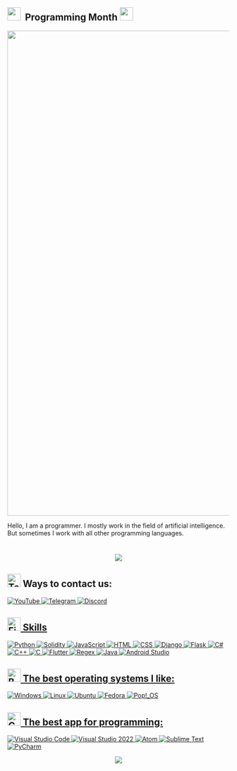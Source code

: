 ##  <img src="https://github.com/Anmol-Baranwal/Cool-GIFs-For-GitHub/assets/74038190/fa83eeb9-f4e2-4d85-93f0-688af11babf8" width="30">&nbsp;  Programming Month  <img src="https://github.com/Anmol-Baranwal/Cool-GIFs-For-GitHub/assets/74038190/fa83eeb9-f4e2-4d85-93f0-688af11babf8" width="30">
<img src="https://user-images.githubusercontent.com/74038190/212284115-f47cd8ff-2ffb-4b04-b5bf-4d1c14c0247f.gif" width="1100">
<p>Hello, I am a programmer. I mostly work in the field of artificial intelligence. But sometimes I work with all other programming languages.</p>
<h1 align="center">
        <img src="https://readme-typing-svg.herokuapp.com/?font=Arial&color=bf00ff&size=35&center=true&vCenter=true&width=500&height=70&duration=5000&lines=Hi!+I'm+Programming+Month;Nice+to+meet+you" />
</h1>

## <img src="https://raw.githubusercontent.com/Tarikul-Islam-Anik/Animated-Fluent-Emojis/master/Emojis/People/Technologist.png" alt="Technologist" width="30" height="30" /> Ways to contact us:
<a href="https://www.youtube.com/channel/UCLLHp-Ux-VAMCW7HruxCxZw">
<img
    alt="YouTube"
    src="https://img.shields.io/badge/YouTube-ff0000?style=for-the-badge&logo=youtube&logoColor=white"
/>
<a href="https://t.me/+qUyaqI5KDQpjMTk0">
<img
    alt="Telegram"
    src="https://img.shields.io/badge/Telegram-2CA5E0?style=for-the-badge&logo=telegram&logoColor=white"
/>
<a href="https://discord.com/invite/6aFVrEcd">
<img
    alt="Discord"
    src="https://img.shields.io/badge/Discord-7289DA?style=for-the-badge&logo=discord&logoColor=white"
/>


 ## <img src="https://user-images.githubusercontent.com/74038190/216122041-518ac897-8d92-4c6b-9b3f-ca01dcaf38ee.png" alt="Fire" width="30" /> Skills

<img
    alt="Python"
    src="https://img.shields.io/badge/Python-3776AB?style=for-the-badge&logo=python&logoColor=white"
/>
<img
    alt="Solidity"
    src="https://img.shields.io/badge/Solidity-363636?style=for-the-badge&logo=solidity&logoColor=white"
/>
<img
    alt="JavaScript"
    src="https://img.shields.io/badge/JavaScript-F7DF1E?style=for-the-badge&logo=javascript&logoColor=black"
/>
<img
    alt="HTML"
    src="https://img.shields.io/badge/HTML5-E34F26?style=for-the-badge&logo=html5&logoColor=white"
/>
<img
    alt="CSS"
    src="https://img.shields.io/badge/CSS3-1572B6?style=for-the-badge&logo=css3&logoColor=white"
/>
<img
    alt="Django"
    src="https://img.shields.io/badge/Django-092E20?style=for-the-badge&logo=django&logoColor=white"
/>
<img
    alt="Flask"
    src="https://img.shields.io/badge/Flask-000000?style=for-the-badge&logo=flask&logoColor=white"
/>
<img
    alt="C#"
    src="https://img.shields.io/badge/C%23-239120?style=for-the-badge&logo=c-sharp&logoColor=white"
/>
<img
    alt="C++"
    src="https://img.shields.io/badge/C++-00599C?style=for-the-badge&logo=c%2B%2B&logoColor=white"
/>
<img
    alt="C"
    src="https://img.shields.io/badge/C-00599C?style=for-the-badge&logo=c&logoColor=white"
/>
<img
    alt="Flutter"
    src="https://img.shields.io/badge/Flutter-02569B?style=for-the-badge&logo=flutter&logoColor=white"
/>
<img
    alt="Regex"
    src="https://img.shields.io/badge/Regex-663399?style=for-the-badge&logo=code&logoColor=white"
/>
<img
    alt="Java"
    src="https://img.shields.io/badge/Java-007396?style=for-the-badge&logo=java&logoColor=white"
/>
<img
    alt="Android Studio"
    src="https://img.shields.io/badge/Android_Studio-3DDC84?style=for-the-badge&logo=android-studio&logoColor=white"
/>

## <img src="https://user-images.githubusercontent.com/74038190/216122069-5b8169d7-1d8e-4a13-b245-a8e4176c99f8.png" alt="Bullseye" width="30" /> The best operating systems I like:
<a href="https://www.microsoft.com/windows">
<img
    alt="Windows"
    src="https://img.shields.io/badge/Windows-0078D6?style=for-the-badge&logo=windows&logoColor=white"
/>
<a href="https://www.linux.org/">
<img
    alt="Linux"
    src="https://img.shields.io/badge/Linux-FCC624?style=for-the-badge&logo=linux&logoColor=black"
/>
<a href="https://ubuntu.com/">
<img
    alt="Ubuntu"
    src="https://img.shields.io/badge/Ubuntu-E95420?style=for-the-badge&logo=ubuntu&logoColor=white"
/>
<a href="https://getfedora.org/">
<img
    alt="Fedora"
    src="https://img.shields.io/badge/Fedora-294172?style=for-the-badge&logo=fedora&logoColor=white"
/>
<a href="https://camo.githubusercontent.com/6edf7716b114cfe2bbea20cb03c1c1025f810f2092bef934f1e5dbab263bb5d5/68747470733a2f2f696d672e736869656c64732e696f2f62616467652f506f70215f5f4f532d3438423943373f6c6f676f3d706f70215f6f73266c6f676f436f6c6f723d7768697465">
<a href="https://pop.system76.com/">
<img
    alt="Pop!_OS"
    src="https://img.shields.io/badge/Pop!__OS-48B9C7?style=for-the-badge&logo=pop!_os&logoColor=white"
/>

## <img src="https://user-images.githubusercontent.com/74038190/216122028-c05b52fb-983e-4ee8-8811-6f30cd9ea5d5.png" alt="Comet" width="30" /> The best app for programming:

<a href="https://code.visualstudio.com/">
<img
    alt="Visual Studio Code"
    src="https://img.shields.io/badge/Visual_Studio_Code-007ACC?style=for-the-badge&logo=visual-studio-code&logoColor=white"
/>
<a href="https://visualstudio.microsoft.com/">
<img
    alt="Visual Studio 2022"
    src="https://img.shields.io/badge/Visual_Studio-5C2D91?style=for-the-badge&logo=visual-studio&logoColor=white"
/>
<img
    alt="Atom"
    src="https://img.shields.io/badge/Atom-66595C?style=for-the-badge&logo=atom&logoColor=white"
/>
<a href="https://www.sublimetext.com/">
<img
    alt="Sublime Text"
    src="https://img.shields.io/badge/Sublime_Text-FF9800?style=for-the-badge&logo=sublime-text&logoColor=white"
/>
<a href="https://www.jetbrains.com/pycharm/">
<img
    alt="PyCharm"
    src="https://img.shields.io/badge/PyCharm-000000?style=for-the-badge&logo=pycharm&logoColor=white"
/>

<p align="center">
     <img src="https://capsule-render.vercel.app/api?type=waving&color=gradient&height=100&section=footer"/>
</p>
